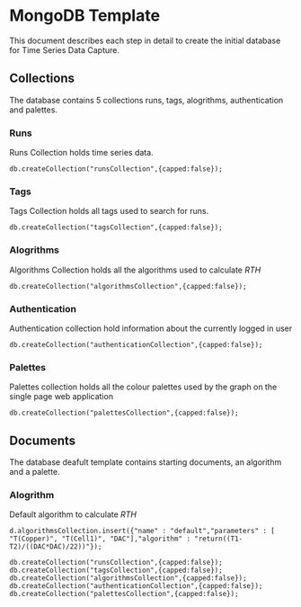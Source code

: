 # MongoDB Template
This document describes each step in detail to create the initial database for Time Series Data Capture.

## Collections
The database contains 5 collections runs, tags, alogrithms, authentication and palettes.

### Runs
Runs Collection holds time series data.

```
db.createCollection("runsCollection",{capped:false});
```

### Tags
Tags Collection holds all tags used to search for runs.

```
db.createCollection("tagsCollection",{capped:false});
```

### Alogrithms
Algorithms Collection holds all the algorithms used to calculate *RTH*

```
db.createCollection("algorithmsCollection",{capped:false});
```

### Authentication
Authentication collection hold information about the currently logged in user

```
db.createCollection("authenticationCollection",{capped:false});
```

### Palettes
Palettes collection holds all the colour palettes used by the graph on the single page web application

```
db.createCollection("palettesCollection",{capped:false});
```

## Documents
The database deafult template contains starting documents, an algorithm and a palette.

### Alogrithm
Default algorithm to calculate *RTH*

```
d.algorithmsCollection.insert({"name" : "default","parameters" : [ "T(Copper)", "T(Cell1)", "DAC"],"algorithm" : "return((T1-T2)/((DAC*DAC)/22))"});
```

```
db.createCollection("runsCollection",{capped:false}); 
db.createCollection("tagsCollection",{capped:false}); 
db.createCollection("algorithmsCollection",{capped:false}); 
db.createCollection("authenticationCollection",{capped:false}); 
db.createCollection("palettesCollection",{capped:false});
```
